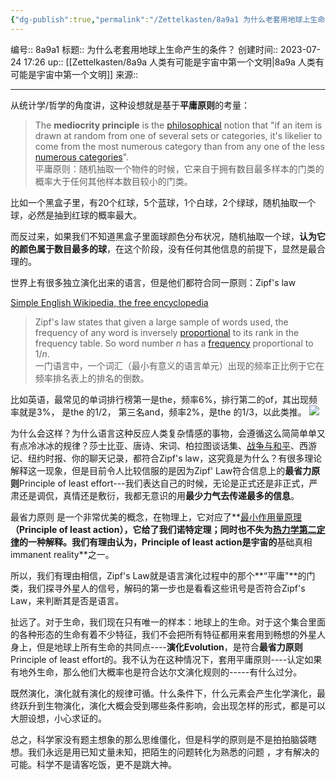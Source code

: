 ```yaml
---
{"dg-publish":true,"permalink":"/Zettelkasten/8a9a1 为什么老套用地球上生命产生的条件？/","dgPassFrontmatter":true}
---
```


编号:: 8a9a1
标题:: 为什么老套用地球上生命产生的条件？
创建时间:: 2023-07-24 17:26
up:: [[Zettelkasten/8a9a 人类有可能是宇宙中第一个文明\|8a9a 人类有可能是宇宙中第一个文明]]
来源:: 

---
从统计学/哲学的角度讲，这种设想就是基于**平庸原则**的考量：

> The **mediocrity principle** is the [philosophical](https://link.zhihu.com/?target=https%3A//en.wikipedia.org/wiki/Philosophical) notion that "if an item is drawn at random from one of several sets or categories, it's likelier to come from the most numerous category than from any one of the less [numerous categories](https://www.zhihu.com/search?q=numerous%20categories&search_source=Entity&hybrid_search_source=Entity&hybrid_search_extra=%7B%22sourceType%22%3A%22answer%22%2C%22sourceId%22%3A560806817%7D)".  
> 平庸原则：随机抽取一个物件的时候，它来自于拥有数目最多样本的门类的概率大于任何其他样本数目较小的门类。

  

比如一个黑盒子里，有20个红球，5个蓝球，1个白球，2个绿球，随机抽取一个球，必然是抽到红球的概率最大。

而反过来，如果我们不知道黑盒子里面球颜色分布状况，随机抽取一个球，**认为它的颜色属于数目最多的球**，在这个阶段，没有任何其他信息的前提下，显然是最合理的。

世界上有很多独立演化出来的语言，但是他们都符合同一原则：Zipf's law

[Simple English Wikipedia, the free encyclopedia](https://link.zhihu.com/?target=https%3A//simple.wikipedia.org/wiki/Zipf%2527s_law)
> Zipf's law states that given a large sample of words used, the frequency of any word is inversely [proportional](https://link.zhihu.com/?target=https%3A//simple.wikipedia.org/w/index.php%3Ftitle%3DProportional%26action%3Dedit%26redlink%3D1) to its rank in the frequency table. So word number _n_ has a [frequency](https://link.zhihu.com/?target=https%3A//simple.wikipedia.org/wiki/Frequency) proportional to 1/_n_.  
> 一门语言中，一个词汇（最小有意义的语言单元）出现的频率正比例于它在频率排名表上的排名的倒数。

比如英语，最常见的单词排行榜第一是the，频率6%，排行第二的of，其出现频率就是3%， 是the 的1/2， 第三名and，频率2%，是the 的1/3，以此类推。
![](/img/user/attachment/v2-4745ce87c4f63b8a79e0adee88a093ca_720w.webp)

为什么会这样？为什么语言这种反应人类复杂情感的事物，会遵循这么简简单单又有点冷冰冰的规律？莎士比亚、唐诗、宋词、柏拉图谈话集、[战争与和平](https://www.zhihu.com/search?q=%E6%88%98%E4%BA%89%E4%B8%8E%E5%92%8C%E5%B9%B3&search_source=Entity&hybrid_search_source=Entity&hybrid_search_extra=%7B%22sourceType%22%3A%22answer%22%2C%22sourceId%22%3A560806817%7D)、西游记、纽约时报、你的聊天记录，都符合Zipf's law，这究竟是为什么？有很多理论解释这一现象，但是目前令人比较信服的是因为Zipf' Law符合信息上的**最省力原则**Principle of least effort---我们表达自己的时候，无论是正式还是非正式，严肃还是调侃，真情还是敷衍，我都无意识的用**最少力气去传递最多的信息**。

最省力原则 是一个非常优美的概念，在物理上，它对应了**[最小作用量原理](https://www.zhihu.com/search?q=%E6%9C%80%E5%B0%8F%E4%BD%9C%E7%94%A8%E9%87%8F%E5%8E%9F%E7%90%86&search_source=Entity&hybrid_search_source=Entity&hybrid_search_extra=%7B%22sourceType%22%3A%22answer%22%2C%22sourceId%22%3A560806817%7D)**（Principle of least action），它给了我们诺特定理；同时也不失为[热力学第二定律](https://www.zhihu.com/search?q=%E7%83%AD%E5%8A%9B%E5%AD%A6%E7%AC%AC%E4%BA%8C%E5%AE%9A%E5%BE%8B&search_source=Entity&hybrid_search_source=Entity&hybrid_search_extra=%7B%22sourceType%22%3A%22answer%22%2C%22sourceId%22%3A560806817%7D)的一种解释。我们有理由认为，Principle of least action是宇宙的**基础真相immanent reality**之一。

所以，我们有理由相信，Zipf's Law就是语言演化过程中的那个**“平庸"**的门类，我们探寻外星人的信号，解码的第一步也是看看这些讯号是否符合Zipf's Law，来判断其是否是语言。

  

扯远了。对于生命，我们现在只有唯一的样本：地球上的生命。对于这个集合里面的各种形态的生命有着不少特征，我们不会把所有特征都用来套用到畅想的外星人身上，但是地球上所有生命的共同点----**演化Evolution**，是符合**最省力原则**Principle of least effort的。我不认为在这种情况下，套用平庸原则----认定如果有地外生命，那么他们大概率也是符合达尔文演化规则的-----有什么过分。

  

既然演化，演化就有演化的规律可循。什么条件下，什么元素会产生化学演化，最终跃升到生物演化，演化大概会受到哪些条件影响，会出现怎样的形式，都是可以大胆设想，小心求证的。

  

总之，科学家没有题主想象的那么思维僵化，但是科学的原则是不是拍拍脑袋瞎想。我们永远是用已知丈量未知，把陌生的问题转化为熟悉的问题 ，才有解决的可能。科学不是请客吃饭，更不是跳大神。